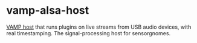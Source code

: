 # vamp-alsa-host

[VAMP host](http://vamp-plugins.org) that runs plugins on live streams from USB audio devices, with real timestamping.
The signal-processing host for sensorgnomes.
